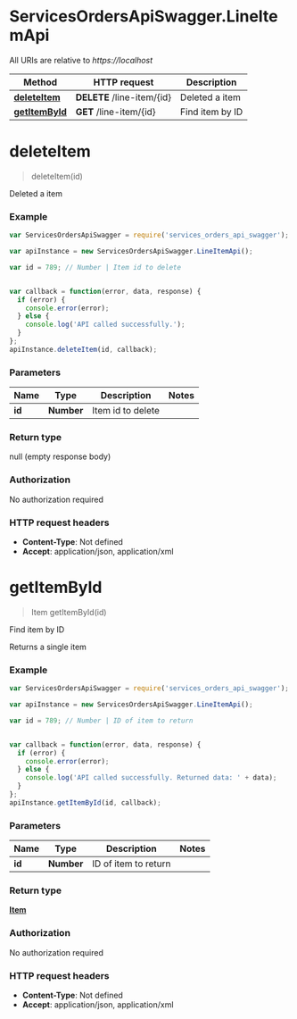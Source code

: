 # ServicesOrdersApiSwagger.LineItemApi

All URIs are relative to *https://localhost*

Method | HTTP request | Description
------------- | ------------- | -------------
[**deleteItem**](LineItemApi.md#deleteItem) | **DELETE** /line-item/{id} | Deleted a item
[**getItemById**](LineItemApi.md#getItemById) | **GET** /line-item/{id} | Find item by ID


<a name="deleteItem"></a>
# **deleteItem**
> deleteItem(id)

Deleted a item

### Example
```javascript
var ServicesOrdersApiSwagger = require('services_orders_api_swagger');

var apiInstance = new ServicesOrdersApiSwagger.LineItemApi();

var id = 789; // Number | Item id to delete


var callback = function(error, data, response) {
  if (error) {
    console.error(error);
  } else {
    console.log('API called successfully.');
  }
};
apiInstance.deleteItem(id, callback);
```

### Parameters

Name | Type | Description  | Notes
------------- | ------------- | ------------- | -------------
 **id** | **Number**| Item id to delete | 

### Return type

null (empty response body)

### Authorization

No authorization required

### HTTP request headers

 - **Content-Type**: Not defined
 - **Accept**: application/json, application/xml

<a name="getItemById"></a>
# **getItemById**
> Item getItemById(id)

Find item by ID

Returns a single item

### Example
```javascript
var ServicesOrdersApiSwagger = require('services_orders_api_swagger');

var apiInstance = new ServicesOrdersApiSwagger.LineItemApi();

var id = 789; // Number | ID of item to return


var callback = function(error, data, response) {
  if (error) {
    console.error(error);
  } else {
    console.log('API called successfully. Returned data: ' + data);
  }
};
apiInstance.getItemById(id, callback);
```

### Parameters

Name | Type | Description  | Notes
------------- | ------------- | ------------- | -------------
 **id** | **Number**| ID of item to return | 

### Return type

[**Item**](Item.md)

### Authorization

No authorization required

### HTTP request headers

 - **Content-Type**: Not defined
 - **Accept**: application/json, application/xml

